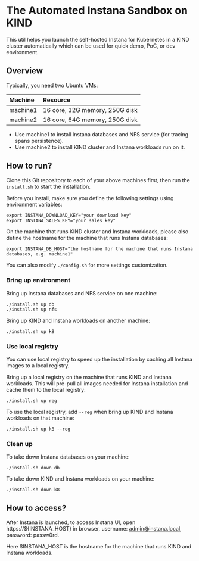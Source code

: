 # The Automated Instana Sandbox on KIND

This util helps you launch the self-hosted Instana for Kubernetes in a KIND cluster automatically which can be used for quick demo, PoC, or dev environment.

## Overview

Typically, you need two Ubuntu VMs:

| Machine  | Resource
|:---------|:--------
| machine1 | 16 core, 32G memory, 250G disk
| machine2 | 16 core, 64G memory, 250G disk

* Use machine1 to install Instana databases and NFS service (for tracing spans persistence).
* Use machine2 to install KIND cluster and Instana workloads run on it.

## How to run?

Clone this Git repository to each of your above machines first, then run the `install.sh` to start the installation.

Before you install, make sure you define the following settings using environment variables:

```console
export INSTANA_DOWNLOAD_KEY="your download key"
export INSTANA_SALES_KEY="your sales key"
```

On the machine that runs KIND cluster and Instana workloads, please also define the hostname for the machine that runs Instana databases:

```console
export INSTANA_DB_HOST="the hostname for the machine that runs Instana databases, e.g. machine1"
```

You can also modify `./config.sh` for more settings customization.

### Bring up environment

Bring up Instana databases and NFS service on one machine:

```console
./install.sh up db
./install.sh up nfs
```

Bring up KIND and Instana workloads on another machine:

```console
./install.sh up k8
```

### Use local registry

You can use local registry to speed up the installation by caching all Instana images to a local registry.

Bring up a local registry on the machine that runs KIND and Instana workloads. This will pre-pull all images needed for Instana installation and cache them to the local registry:

```console
./install.sh up reg
```

To use the local registry, add `--reg` when bring up KIND and Instana workloads on that machine:

```console
./install.sh up k8 --reg
```

### Clean up

To take down Instana databases on your machine:

```console
./install.sh down db
```

To take down KIND and Instana workloads on your machine:

```console
./install.sh down k8
```

## How to access?

After Instana is launched, to access Instana UI, open https://${INSTANA_HOST} in browser, username: admin@instana.local, password: passw0rd.

Here $INSTANA_HOST is the hostname for the machine that runs KIND and Instana workloads.
